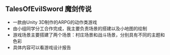 ## TalesOfEvilSword 魔剑传说
- 一款由Unity 3D制作的ARPG的动作类游戏
- 由小组同学分工合作完成，我主要负责场景的搭建以及小地图的绘制
- 游戏场景主要搭建了两个场景：村庄场景和战斗场景，分别具有不同的主题和色彩
- 具体内容可以看游戏设计报告